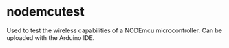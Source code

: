 # nodemcutest

Used to test the wireless capabilities of a NODEmcu microcontroller. Can be uploaded with the Arduino IDE.

